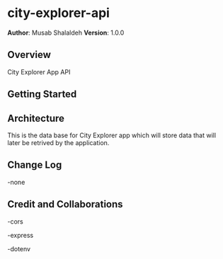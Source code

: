 # city-explorer-api

**Author**: Musab Shalaldeh
**Version**: 1.0.0

## Overview
City Explorer App API

## Getting Started

## Architecture
This is the data base for City Explorer app which will store data that will later be retrived by the application.

## Change Log

-none

## Credit and Collaborations

-cors

-express

-dotenv

